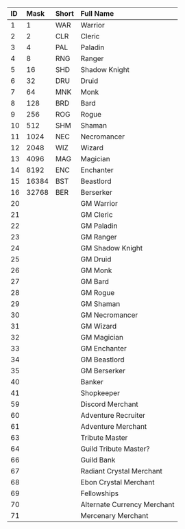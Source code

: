**ID**|**Mask**|**Short**|**Full Name**
:-----|:-----|:-----|:-----
1|1|WAR|Warrior
2|2|CLR|Cleric
3|4|PAL|Paladin
4|8|RNG|Ranger
5|16|SHD|Shadow Knight
6|32|DRU|Druid
7|64|MNK|Monk
8|128|BRD|Bard
9|256|ROG|Rogue
10|512|SHM|Shaman
11|1024|NEC|Necromancer
12|2048|WIZ|Wizard
13|4096|MAG|Magician
14|8192|ENC|Enchanter
15|16384|BST|Beastlord
16|32768|BER|Berserker
20|||GM Warrior
21|||GM Cleric
22|||GM Paladin
23|||GM Ranger
24|||GM Shadow Knight
25|||GM Druid
26|||GM Monk
27|||GM Bard
28|||GM Rogue
29|||GM Shaman
30|||GM Necromancer
31|||GM Wizard
32|||GM Magician
33|||GM Enchanter
34|||GM Beastlord
35|||GM Berserker
40|||Banker
41|||Shopkeeper
59|||Discord Merchant
60|||Adventure Recruiter
61|||Adventure Merchant
63|||Tribute Master
64|||Guild Tribute Master?
66|||Guild Bank
67|||Radiant Crystal Merchant
68|||Ebon Crystal Merchant
69|||Fellowships
70|||Alternate Currency Merchant
71|||Mercenary Merchant